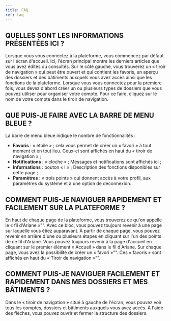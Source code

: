 ```yaml
---
title: FAQ
ref: faq
---
```


## QUELLES SONT LES INFORMATIONS PRÉSENTÉES ICI ?
Lorsque vous vous connectez à la plateforme, vous commencez par défaut sur l'écran d'accueil. Ici, l'écran principal montre les derniers articles que vous avez édités ou consultés. Sur le côté gauche, vous trouverez un « tiroir de navigation » qui peut être ouvert et qui contient les favoris, un aperçu des dossiers et des bâtiments auxquels vous avez accès ainsi que les fonctions de la plateforme. Lorsque vous vous connectez pour la première fois, vous devez d'abord créer un ou plusieurs types de dossiers que vous pouvez utiliser pour organiser votre compte. Pour ce faire, cliquez sur le nom de votre compte dans le tiroir de navigation.

## QUE PUIS-JE FAIRE AVEC LA BARRE DE MENU BLEUE ?
La barre de menu bleue indique le nombre de fonctionnalités :

- **Favoris** : « étoile » ; cela vous permet de créer un « favori » à tout moment et en tout lieu. Ceux-ci sont affichés en haut du « tiroir de navigation » ; 
- **Notifications** : « cloche » ; Messages et notifications sont affichés ici ;
- **Informations** : bouton « I » ; Description des fonctions disponibles sur cette page ;
- **Paramètres** : « trois points » qui donnent accès à votre profil, aux paramètres du système et à une option de déconnexion.

## COMMENT PUIS-JE NAVIGUER RAPIDEMENT ET FACILEMENT SUR LA PLATEFORME ?
En haut de chaque page de la plateforme, vous trouverez ce qu'on appelle le « fil d'Ariane »"". Avec ce bloc, vous pouvez toujours revenir à une page sur laquelle vous étiez auparavant. À partir de chaque page, vous pouvez revenir en arrière d'une ou plusieurs étapes en cliquant sur l'un des points de ce fil d'Ariane. Vous pouvez toujours revenir à la page d'accueil en cliquant sur le premier élément « Accueil » dans le fil d'Ariane. Sur chaque page, vous avez la possibilité de créer un « favori »"". Ces « favoris » sont affichés en haut du « Tiroir de navigation »"".

## COMMENT PUIS-JE NAVIGUER FACILEMENT ET RAPIDEMENT DANS MES DOSSIERS ET MES BÂTIMENTS ?
Dans le « tiroir de navigation » situé à gauche de l'écran, vous pouvez voir tous les comptes, dossiers et bâtiments auxquels vous avez accès. À l'aide des flèches, vous pouvez ouvrir et fermer la structure des dossiers.
